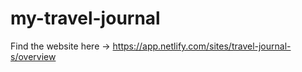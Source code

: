 # my-travel-journal

Find the website here -> https://app.netlify.com/sites/travel-journal-s/overview
